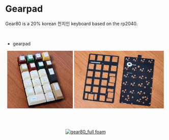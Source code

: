 # Gearpad<br/>
Gear80 is a 20% korean 천지인 keyboard based on the rp2040.

<br/>

- gearpad

<p align="center">
  <img src="img/gearpad_01.jpg" style="width: 41%;"/>  
  <img src="img/gearpad_02.jpg" style="width: 56%;"/>
</p>



<br/><br/>


<p align="center">
  <a href="https://youtube.com/embed/IebGGBsth08?feature=shared">
    <img src="http://img.youtube.com/vi/IebGGBsth08/0.jpg" alt="gear80_full foam" style=width: 46%>
  </a>
</p>
